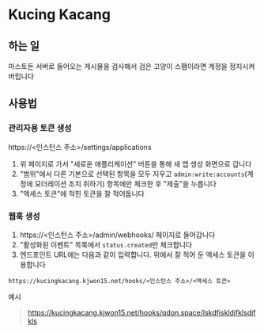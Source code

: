 # Kucing Kacang

## 하는 일

마스토돈 서버로 들어오는 게시물을 검사해서 검은 고양이 스팸이라면 계정을 정지시켜버립니다


## 사용법

### 관리자용 토큰 생성

https://<인스턴스 주소>/settings/applications
1. 위 페이지로 가서 "새로운 애플리케이션" 버튼을 통해 새 앱 생성 화면으로 갑니다
2. "범위"에서 다른 기본으로 선택된 항목을 모두 지우고 `admin:write:accounts`(계정에 모더레이션 조치 취하기) 항목에만 체크한 후 "제출"을 누릅니다
3. "액세스 토큰"에 적힌 토큰을 잘 적어둡니다

### 웹훅 생성

1. https://<인스턴스 주소>/admin/webhooks/ 페이지로 들어갑니다
2. "활성화된 이벤트" 목록에서 `status.created`만 체크합니다
3. 엔드포인트 URL에는 다음과 같이 입력합니다. 위에서 잘 적어 둔 액세스 토큰을 이용합니다

`https://kucingkacang.kjwon15.net/hooks/<인스턴스 주소>/<액세스 토큰>`

예시

> https://kucingkacang.kjwon15.net/hooks/qdon.space/lskdfjskldjfklsdjfkls
